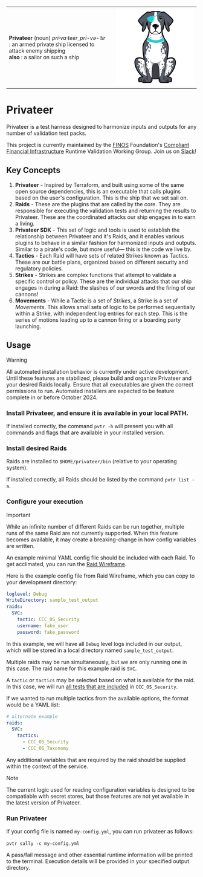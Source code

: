 |   |   |
|---|---|
| **Privateer** (noun) _pri·​va·​teer ˌprī-və-ˈtir_ <br> : an armed private ship licensed to attack enemy shipping <br> **also** : a sailor on such a ship | ![Patches the Privateer Pointer](https://github.com/privateerproj/.github/blob/main/profile/patches-small.png) |

# Privateer

Privateer is a test harness designed to harmonize inputs and outputs for any number of validation test packs.

This project is currently maintained by the [FINOS](https://finos.org) Foundation's [Compliant Financial Infrastructure](https://github.com/finos/compliant-financial-infrastructure) Runtime Validation Working Group. Join us on [Slack](https://finos-lf.slack.com/messages/cfi-runtime-validation-wg)!

## Key Concepts

1. **Privateer** - Inspired by Terraform, and built using some of the same open source dependencies, this is an executable that calls plugins based on the user's configuration. This is the ship that we set sail on.
1. **Raids** - These are the plugins that are called by the core. They are responsible for executing the validation tests and returning the results to Privateer. These are the coordinated attacks our ship engages in to earn a living.
1. **Privateer SDK** - This set of logic and tools is used to establish the relationship between Privateer and it's Raids, and it enables various plugins to behave in a similar fashion for harmonized inputs and outputs. Similar to a pirate's code, but more useful— this is the code we live by.
1. **Tactics** - Each Raid will have sets of related Strikes known as Tactics. These are our battle plans, organized based on different security and regulatory policies.
1. **Strikes** - Strikes are complex functions that attempt to validate a specific control or policy. These are the individual attacks that our ship engages in during a Raid: the slashes of our swords and the firing of our cannons!
1. **Movements** - While a Tactic is a set of _Strikes_, a Strike is a set of _Movements_. This allows small sets of logic to be performed sequentially within a Strike, with independent log entries for each step. This is the series of motions leading up to a cannon firing or a boarding party launching.

## Usage

> [!WARNING]
> All automated installation behavior is currently under active development. Until these features are stabilized, please build and organize Privateer and your desired Raids locally.
> Ensure that all executables are given the correct permissions to run.
> Automated installers are expected to be feature complete in or before October 2024.

### Install Privateer, and ensure it is available in your local PATH.

If installed correctly, the command `pvtr -h` will present you with all commands and flags that are available in your installed version.

### Install desired Raids

Raids are installed to `$HOME/privateer/bin` (relative to your operating system).

If installed correctly, all Raids should be listed by the command `pvtr list -a`.

### Configure your execution

> [!IMPORTANT]
> While an infinite number of different Raids can be run together, multiple runs of the same Raid are not currently supported. When this feature becomes available, it may create a breaking-change in how config variables are written.

An example minimal YAML config file should be included with each Raid. To get acclimated, you can run the [Raid Wireframe](https://github.com/privateerproj/raid-wireframe).

Here is the example config file from Raid Wireframe, which you can copy to your development directory:

```yaml
loglevel: Debug
WriteDirectory: sample_test_output
raids:
  SVC:
    tactic: CCC_OS_Security
    username: fake_user
    password: fake_password
```

In this example, we will have all `Debug` level logs included in our output, which will be stored in a local directory named `sample_test_output`.

Multiple raids may be run simultaneously, but we are only running one in this case. The raid name for this example raid is `SVC`.

A `tactic` or `tactics` may be selected based on what is available for the raid. In this case, we will run [all tests that are included](https://github.com/privateerproj/raid-wireframe/blob/main/cmd/root.go#L62-L77) in `CCC_OS_Security`. 

If we wanted to run multiple tactics from the available options, the format would be a YAML list:

```yaml
# alternate example
raids:
  SVC:
    tactics:
      - CCC_OS_Security
      - CCC_OS_Taxonomy
```

Any additional variables that are required by the raid should be supplied within the context of the service.

> [!NOTE]
> The current logic used for reading configuration variables is designed to be compatiable with secret stores, but those features are not yet available in the latest version of Privateer.

### Run Privateer

If your config file is named `my-config.yml`, you can run privateer as follows:

`pvtr sally -c my-config.yml`

A pass/fail message and other essential runtime information will be printed to the terminal. Execution details will be provided in your specified output directory.
